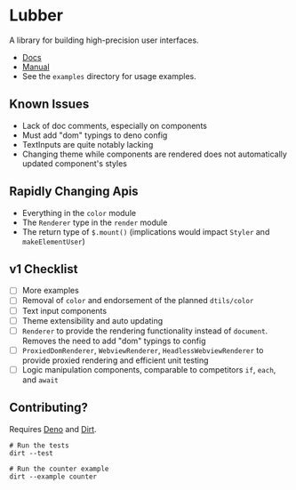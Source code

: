# Lubber

A library for building high-precision user interfaces.

- [Docs](https://deno.land/x/lubber@0.1.0/mod.ts)
- [Manual](./manual/main.md)
- See the `examples` directory for usage examples.

## Known Issues

- Lack of doc comments, especially on components
- Must add "dom" typings to deno config
- TextInputs are quite notably lacking
- Changing theme while components are rendered does not automatically updated component's styles

## Rapidly Changing Apis

- Everything in the `color` module
- The `Renderer` type in the `render` module
- The return type of `$.mount()` (implications would impact `Styler` and `makeElementUser`)

## v1 Checklist

- [ ] More examples
- [ ] Removal of `color` and endorsement of the planned `dtils/color`
- [ ] Text input components
- [ ] Theme extensibility and auto updating
- [ ] `Renderer` to provide the rendering functionality instead of `document`. Removes the need to add "dom" typings to config
- [ ] `ProxiedDomRenderer`, `WebviewRenderer`, `HeadlessWebviewRenderer` to provide proxied rendering and efficient unit testing
- [ ] Logic manipulation components, comparable to competitors `if`, `each`, and `await`

## Contributing?

Requires [Deno](https://deno.land) and [Dirt](https://deno.land/x/dirt).

```shell
# Run the tests
dirt --test

# Run the counter example
dirt --example counter
```
